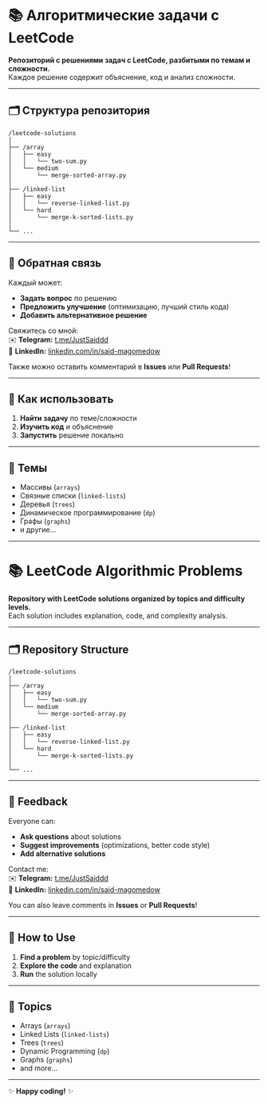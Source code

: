 # 📚 Алгоритмические задачи с LeetCode

**Репозиторий с решениями задач с LeetCode, разбитыми по темам и сложности.**  
Каждое решение содержит объяснение, код и анализ сложности.  

---

## 🗂 Структура репозитория
```
/leetcode-solutions
│
├── /array
│   ├── easy
│   │   └── two-sum.py
│   └── medium
│       └── merge-sorted-array.py
│
├── /linked-list
│   ├── easy
│   │   └── reverse-linked-list.py
│   └── hard
│       └── merge-k-sorted-lists.py
│
└── ...
```

---

## 💬 Обратная связь
Каждый может:  
- **Задать вопрос** по решению  
- **Предложить улучшение** (оптимизацию, лучший стиль кода)  
- **Добавить альтернативное решение**  

Свяжитесь со мной:  
✉️ **Telegram:** [t.me/JustSaiddd](https://t.me/JustSaiddd)  
💼 **LinkedIn:** [linkedin.com/in/said-magomedow](https://www.linkedin.com/in/said-magomedow/)  

Также можно оставить комментарий в **Issues** или **Pull Requests**!  

---

## 🚀 Как использовать
1. **Найти задачу** по теме/сложности  
2. **Изучить код** и объяснение  
3. **Запустить** решение локально  

---

## 📝 Темы
- Массивы (`arrays`)  
- Связные списки (`linked-lists`)  
- Деревья (`trees`)  
- Динамическое программирование (`dp`)  
- Графы (`graphs`)  
- и другие...  

---

# 📚 LeetCode Algorithmic Problems

**Repository with LeetCode solutions organized by topics and difficulty levels.**  
Each solution includes explanation, code, and complexity analysis.  

---

## 🗂 Repository Structure
```
/leetcode-solutions
│
├── /array
│   ├── easy
│   │   └── two-sum.py
│   └── medium
│       └── merge-sorted-array.py
│
├── /linked-list
│   ├── easy
│   │   └── reverse-linked-list.py
│   └── hard
│       └── merge-k-sorted-lists.py
│
└── ...
```

---

## 💬 Feedback
Everyone can:  
- **Ask questions** about solutions  
- **Suggest improvements** (optimizations, better code style)  
- **Add alternative solutions**  

Contact me:  
✉️ **Telegram:** [t.me/JustSaiddd](https://t.me/JustSaiddd)  
💼 **LinkedIn:** [linkedin.com/in/said-magomedow](https://www.linkedin.com/in/said-magomedow/)  

You can also leave comments in **Issues** or **Pull Requests**!  

---

## 🚀 How to Use
1. **Find a problem** by topic/difficulty  
2. **Explore the code** and explanation  
3. **Run** the solution locally  

---

## 📝 Topics
- Arrays (`arrays`)  
- Linked Lists (`linked-lists`)  
- Trees (`trees`)  
- Dynamic Programming (`dp`)  
- Graphs (`graphs`)  
- and more...  

--- 

✨ **Happy coding!** ✨